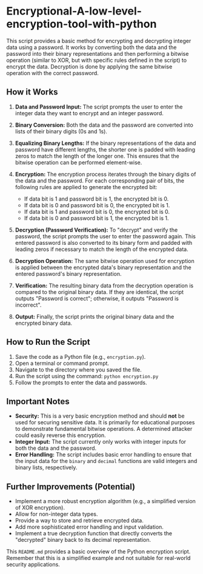 # Encryptional-A-low-level-encryption-tool-with-python

This script provides a basic method for encrypting and decrypting integer data using a password. It works by converting both the data and the password into their binary representations and then performing a bitwise operation (similar to XOR, but with specific rules defined in the script) to encrypt the data. Decryption is done by applying the same bitwise operation with the correct password.

## How it Works

1.  **Data and Password Input:** The script prompts the user to enter the integer data they want to encrypt and an integer password.

2.  **Binary Conversion:** Both the data and the password are converted into lists of their binary digits (0s and 1s).

3.  **Equalizing Binary Lengths:** If the binary representations of the data and password have different lengths, the shorter one is padded with leading zeros to match the length of the longer one. This ensures that the bitwise operation can be performed element-wise.

4.  **Encryption:** The encryption process iterates through the binary digits of the data and the password. For each corresponding pair of bits, the following rules are applied to generate the encrypted bit:
    * If data bit is 1 and password bit is 1, the encrypted bit is 0.
    * If data bit is 0 and password bit is 0, the encrypted bit is 1.
    * If data bit is 1 and password bit is 0, the encrypted bit is 0.
    * If data bit is 0 and password bit is 1, the encrypted bit is 1.

5.  **Decryption (Password Verification):** To "decrypt" and verify the password, the script prompts the user to enter the password again. This entered password is also converted to its binary form and padded with leading zeros if necessary to match the length of the encrypted data.

6.  **Decryption Operation:** The same bitwise operation used for encryption is applied between the encrypted data's binary representation and the entered password's binary representation.

7.  **Verification:** The resulting binary data from the decryption operation is compared to the original binary data. If they are identical, the script outputs "Password is correct"; otherwise, it outputs "Password is incorrect".

8.  **Output:** Finally, the script prints the original binary data and the encrypted binary data.

## How to Run the Script

1.  Save the code as a Python file (e.g., `encryption.py`).
2.  Open a terminal or command prompt.
3.  Navigate to the directory where you saved the file.
4.  Run the script using the command: `python encryption.py`
5.  Follow the prompts to enter the data and passwords.

## Important Notes

* **Security:** This is a very basic encryption method and should **not** be used for securing sensitive data. It is primarily for educational purposes to demonstrate fundamental bitwise operations. A determined attacker could easily reverse this encryption.
* **Integer Input:** The script currently only works with integer inputs for both the data and the password.
* **Error Handling:** The script includes basic error handling to ensure that the input data for the `binary` and `decimal` functions are valid integers and binary lists, respectively.

## Further Improvements (Potential)

* Implement a more robust encryption algorithm (e.g., a simplified version of XOR encryption).
* Allow for non-integer data types.
* Provide a way to store and retrieve encrypted data.
* Add more sophisticated error handling and input validation.
* Implement a true decryption function that directly converts the "decrypted" binary back to its decimal representation.

This `README.md` provides a basic overview of the Python encryption script. Remember that this is a simplified example and not suitable for real-world security applications.